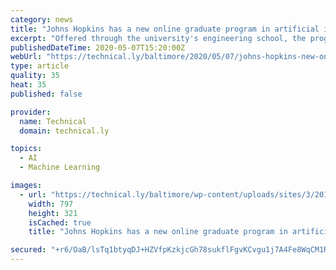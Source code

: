 ```yaml
---
category: news
title: "Johns Hopkins has a new online graduate program in artificial intelligence"
excerpt: "Offered through the university's engineering school, the program is bringing new courses and instructors who are building and deploying AI."
publishedDateTime: 2020-05-07T15:20:00Z
webUrl: "https://technical.ly/baltimore/2020/05/07/johns-hopkins-new-online-graduate-program-artificial-intelligence/"
type: article
quality: 35
heat: 35
published: false

provider:
  name: Technical
  domain: technical.ly

topics:
  - AI
  - Machine Learning

images:
  - url: "https://technical.ly/baltimore/wp-content/uploads/sites/3/2011/09/Johns-Hopkins-University.jpg"
    width: 797
    height: 321
    isCached: true
    title: "Johns Hopkins has a new online graduate program in artificial intelligence"

secured: "+r6/OaB/lsTq1btyqDJ+HZVfpKzkjcGh78sukflFgvKCvgu1j7A4Fe8WqCM1Rx6M0qoq3G86WxCy2cbVC4Z8CGGUA1gdGAc0t9819kxMEmt43JcO/onYMb0nZzmV5ZZ6niDRXb3xiQZEA0vCBQXWVU8CExJ28hlmfPnX6JosQfovBYAtvqsBTCbH74/W3H+sLoYxMgbqoJwpzHS78dXDut2PqSKStCgPfdM4/m8+9Q9lM5jM/pc5RGTNC9VqjZdoJqzX2UJUKpkuBj6s7qKfG7CqdUjUOMZm5Q+1/LE15zbMBooDwc5U097VXp2d4fGwLe0VFjvRcOjOPhk2afqhB2lqsfz765f27ZwIFh2QDBSH2TLwr5EUBnsPq6cOn8dKgeBoMXueoe/D6GulbE1rpq0nSmpMXLoz/g4tD1bIbO+T4eIUJaXPFqS/1xoIwd28lNpf5ltdEQF4SdL7DLcmTasvJ2rYkdmVuznRr+D3J7Q=;ZqYCJ3iJH9RmxtybwoaOow=="
---
```


